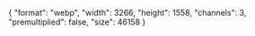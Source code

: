 {
  "format": "webp",
  "width": 3266,
  "height": 1558,
  "channels": 3,
  "premultiplied": false,
  "size": 46158
}